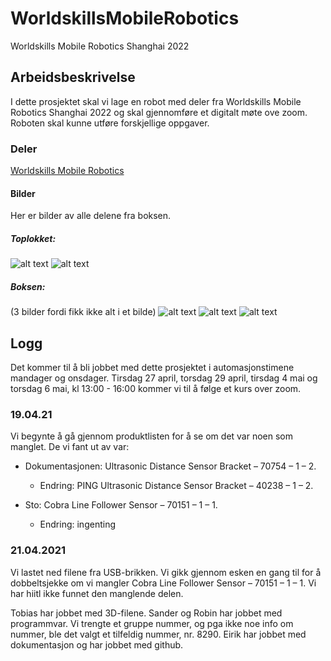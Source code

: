 # WorldskillsMobileRobotics
Worldskills Mobile Robotics Shanghai 2022

## Arbeidsbeskrivelse
I dette prosjektet skal vi lage en robot med deler fra Worldskills Mobile Robotics Shanghai 2022 og skal gjennomføre et digitalt møte ove zoom. Roboten skal kunne utføre forskjellige oppgaver. 

### Deler
[Worldskills Mobile Robotics](https://www.studica.co/worldskills-mobile-robotics-collection-shanghai-2022)

#### Bilder
Her er bilder av alle delene fra boksen. 
##### Toplokket:
![alt text](https://github.com/EirikH1705/WorldskillsMobileRobotics/blob/main/IMG/176525151_936405260452922_8281290664893907598_n.jpg "Toplokk 1")
![alt text](https://github.com/EirikH1705/WorldskillsMobileRobotics/blob/main/IMG/176077984_480108179851399_5740194681662715591_n.jpg "Toplokk 2")
##### Boksen:
(3 bilder fordi fikk ikke alt i et bilde)
![alt text](https://github.com/EirikH1705/WorldskillsMobileRobotics/blob/main/IMG/176200386_2168881989921180_2974645728222666901_n.jpg "Boks, del 1")
![alt text](https://github.com/EirikH1705/WorldskillsMobileRobotics/blob/main/IMG/175999370_966451084124103_4643823718307146928_n.jpg "Boks, del 2")
![alt text](https://github.com/EirikH1705/WorldskillsMobileRobotics/blob/main/IMG/176453869_144873290918450_7646095588616130850_n.jpg "Boks, del 3")

## Logg

Det kommer til å bli jobbet med dette prosjektet i automasjonstimene mandager og onsdager. Tirsdag 27 april, torsdag 29 april, tirsdag 4 mai og torsdag 6 mai, kl 13:00 - 16:00 kommer vi til å følge et kurs over zoom. 

### 19.04.21
Vi begynte å gå gjennom produktlisten for å se om det var noen som manglet. De vi fant ut av var:

* Dokumentasjonen: Ultrasonic Distance Sensor Bracket – 70754 – 1 – 2.
	* Endring: PING Ultrasonic Distance Sensor Bracket – 40238 – 1 – 2.

* Sto: Cobra Line Follower Sensor – 70151 – 1 – 1.
	* Endring: ingenting


### 21.04.2021
Vi lastet ned filene fra USB-brikken. 
Vi gikk gjennom esken en gang til for å dobbeltsjekke om vi mangler Cobra Line Follower Sensor – 70151 – 1 – 1. Vi har hiitl ikke funnet den manglende delen.

Tobias har jobbet med 3D-filene. 
Sander og Robin har jobbet med programmvar. Vi trengte et gruppe nummer, og pga ikke noe info om nummer, ble det valgt et tilfeldig nummer, nr. 8290. 
Eirik har jobbet med dokumentasjon og har jobbet med github.
